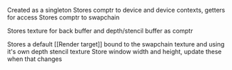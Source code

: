 Created as a singleton
Stores comptr to device and device contexts, getters for access
Stores comptr to swapchain

Stores texture for back buffer and depth/stencil buffer as comptr

Stores a default [[Render target]] bound to the swapchain texture and using it's own depth stencil texture
Store window width and height, update these when that changes
